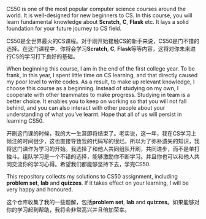 CS50 is one of the most popular computer science courses around the world. It is well-designed for new beginners to CS. In this course, you will learn fundamental knowledge about **Scratch**, **C**, **Flask** etc. It lays a solid foundation for your future journey to CS field.

CS50是全世界最火的CS课程。对于刚开始接触CS的新手来说，CS50是门不错的选择。在这门课程中，你将会学习**Scratch**, **C**, **Flask**等等内容，这将对你未来进行CS的学习打下良好的基础。



When beginning this course, I am in the end of the first college year. To be frank, in this year, I spent little time on CS learning, and that directly caused my poor level to write codes. As a result, to make up relevant knowledge, I choose this course as a beginning. Instead of studying on my own, I cooperate with other teammates to make progress. Studying in team is a better choice. It enables you to keep on working so that you will not fall behind, and you can also interact with other people about your understanding of what you've learnt. Hope that all of us will persist in learning CS50.

开刷这门课的时候，我的大一生涯即将结束了。老实说，这一年，我在CS学习上倾注的时间很少，这也直接导致我的代码写的很烂。所以为了弥补遗失的知识，我将这门课作为学习的开始。我选择了和他人共同组队开刷，共同进步，而不是单打独斗。组队学习是一个不错的选择，能够激励你不断学习。并且你也可以和他人共同交流你的学习心得。希望我们都能够坚持下去，学完CS50.



This repository collects my solutions to CS50 assignment, including **problem set**, **lab** and **quizzes**. If it takes effect on your learning, I will be very happy and honoured.

这个仓库收集了我的一些题解，包括**problem set**, **lab** and **quizzes**。如果能够对你的学习起到帮助，我将会非常高兴并且倍加荣幸。

